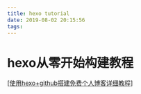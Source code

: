 ```yaml
---
title: hexo tutorial
date: 2019-08-02 20:15:56
tags:
---
```




# hexo从零开始构建教程

[[使用hexo+github搭建免费个人博客详细教程](https://www.cnblogs.com/liuxianan/p/build-blog-website-by-hexo-github.html)]

